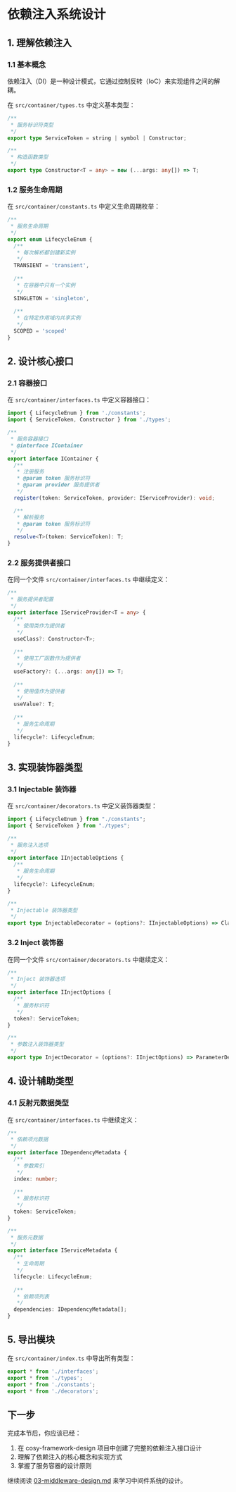# 依赖注入系统设计

## 1. 理解依赖注入

### 1.1 基本概念

依赖注入（DI）是一种设计模式，它通过控制反转（IoC）来实现组件之间的解耦。

在 `src/container/types.ts` 中定义基本类型：

```typescript
/**
 * 服务标识符类型
 */
export type ServiceToken = string | symbol | Constructor;

/**
 * 构造函数类型
 */
export type Constructor<T = any> = new (...args: any[]) => T;
```

### 1.2 服务生命周期

在 `src/container/constants.ts` 中定义生命周期枚举：

```typescript
/**
 * 服务生命周期
 */
export enum LifecycleEnum {
  /**
   * 每次解析都创建新实例
   */
  TRANSIENT = 'transient',
  
  /**
   * 在容器中只有一个实例
   */
  SINGLETON = 'singleton',
  
  /**
   * 在特定作用域内共享实例
   */
  SCOPED = 'scoped'
}
```

## 2. 设计核心接口

### 2.1 容器接口

在 `src/container/interfaces.ts` 中定义容器接口：

```typescript
import { LifecycleEnum } from './constants';
import { ServiceToken, Constructor } from './types';

/**
 * 服务容器接口
 * @interface IContainer
 */
export interface IContainer {
  /**
   * 注册服务
   * @param token 服务标识符
   * @param provider 服务提供者
   */
  register(token: ServiceToken, provider: IServiceProvider): void;

  /**
   * 解析服务
   * @param token 服务标识符
   */
  resolve<T>(token: ServiceToken): T;
}
```

### 2.2 服务提供者接口

在同一个文件 `src/container/interfaces.ts` 中继续定义：

```typescript
/**
 * 服务提供者配置
 */
export interface IServiceProvider<T = any> {
  /**
   * 使用类作为提供者
   */
  useClass?: Constructor<T>;
  
  /**
   * 使用工厂函数作为提供者
   */
  useFactory?: (...args: any[]) => T;
  
  /**
   * 使用值作为提供者
   */
  useValue?: T;
  
  /**
   * 服务生命周期
   */
  lifecycle?: LifecycleEnum;
}
```

## 3. 实现装饰器类型

### 3.1 Injectable 装饰器

在 `src/container/decorators.ts` 中定义装饰器类型：

```typescript
import { LifecycleEnum } from "./constants";
import { ServiceToken } from "./types";

/**
 * 服务注入选项
 */
export interface IInjectableOptions {
  /**
   * 服务生命周期
   */
  lifecycle?: LifecycleEnum;
}

/**
 * Injectable 装饰器类型
 */
export type InjectableDecorator = (options?: IInjectableOptions) => ClassDecorator;
```

### 3.2 Inject 装饰器

在同一个文件 `src/container/decorators.ts` 中继续定义：

```typescript
/**
 * Inject 装饰器选项
 */
export interface IInjectOptions {
  /**
   * 服务标识符
   */
  token?: ServiceToken;
}

/**
 * 参数注入装饰器类型
 */
export type InjectDecorator = (options?: IInjectOptions) => ParameterDecorator;
```

## 4. 设计辅助类型

### 4.1 反射元数据类型

在 `src/container/interfaces.ts` 中继续定义：

```typescript
/**
 * 依赖项元数据
 */
export interface IDependencyMetadata {
  /**
   * 参数索引
   */
  index: number;
  
  /**
   * 服务标识符
   */
  token: ServiceToken;
}

/**
 * 服务元数据
 */
export interface IServiceMetadata {
  /**
   * 生命周期
   */
  lifecycle: LifecycleEnum;
  
  /**
   * 依赖项列表
   */
  dependencies: IDependencyMetadata[];
}
```

## 5. 导出模块

在 `src/container/index.ts` 中导出所有类型：

```typescript
export * from './interfaces';
export * from './types';
export * from './constants';
export * from './decorators';
```

## 下一步

完成本节后，你应该已经：
1. 在 cosy-framework-design 项目中创建了完整的依赖注入接口设计
2. 理解了依赖注入的核心概念和实现方式
3. 掌握了服务容器的设计原则

继续阅读 [03-middleware-design.md](./03-middleware-design.md) 来学习中间件系统的设计。 
